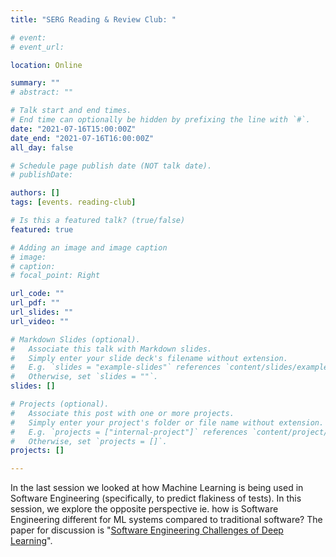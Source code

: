 ```yaml
---
title: "SERG Reading & Review Club: "

# event: 
# event_url: 

location: Online

summary: ""
# abstract: ""

# Talk start and end times.
# End time can optionally be hidden by prefixing the line with `#`.
date: "2021-07-16T15:00:00Z"
date_end: "2021-07-16T16:00:00Z"
all_day: false

# Schedule page publish date (NOT talk date).
# publishDate:

authors: []
tags: [events. reading-club]

# Is this a featured talk? (true/false)
featured: true

# Adding an image and image caption
# image:
# caption: 
# focal_point: Right

url_code: ""
url_pdf: ""
url_slides: ""
url_video: ""

# Markdown Slides (optional).
#   Associate this talk with Markdown slides.
#   Simply enter your slide deck's filename without extension.
#   E.g. `slides = "example-slides"` references `content/slides/example-slides.md`.
#   Otherwise, set `slides = ""`.
slides: []

# Projects (optional).
#   Associate this post with one or more projects.
#   Simply enter your project's folder or file name without extension.
#   E.g. `projects = ["internal-project"]` references `content/project/deep-learning/index.md`.
#   Otherwise, set `projects = []`.
projects: []

---
```



In the last session
we looked at how Machine Learning is being used in Software
Engineering (specifically, to predict flakiness of tests). In this
session, we explore the opposite perspective ie. how is Software
Engineering different for ML systems compared to traditional software?
The paper for discussion is "[Software Engineering Challenges of Deep
Learning](https://ieeexplore.ieee.org/abstract/document/8498185)".

